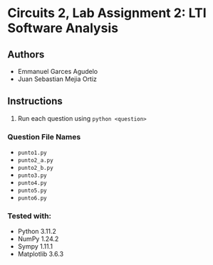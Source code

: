 # Circuits 2, Lab Assignment 2: LTI Software Analysis

## Authors

- Emmanuel Garces Agudelo
- Juan Sebastian Mejia Ortiz

## Instructions

1. Run each question using `python <question>`

### Question File Names

- `punto1.py`
- `punto2_a.py`
- `punto2_b.py`
- `punto3.py`
- `punto4.py`
- `punto5.py`
- `punto6.py`

### Tested with:

- Python 3.11.2
- NumPy 1.24.2
- Sympy 1.11.1
- Matplotlib 3.6.3
